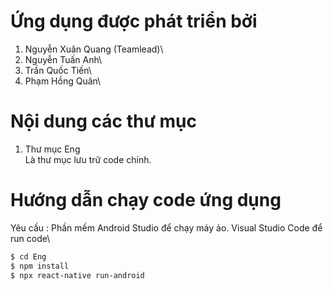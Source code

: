 # Ứng dụng được phát triển bởi
1. Nguyễn Xuân Quang (Teamlead)\
2. Nguyễn Tuấn Anh\
3. Trần Quốc Tiến\
4. Phạm Hồng Quân\

# Nội dung các thư mục
1. Thư mục Eng\
Là thư mục lưu trữ code chính.

# Hướng dẫn chạy code ứng dụng
Yêu cầu : Phần mềm Android Studio để chạy máy ảo. Visual Studio Code để run code\
```sh
$ cd Eng
$ npm install
$ npx react-native run-android
```
